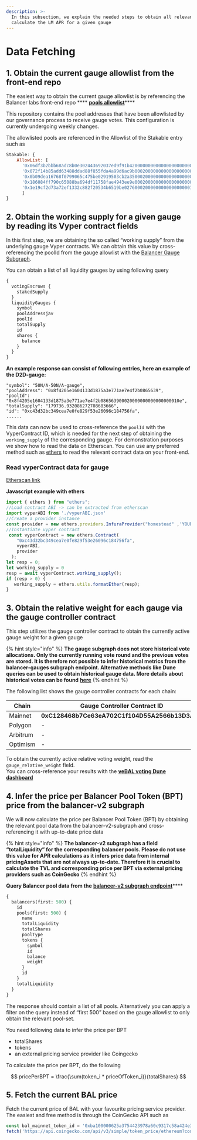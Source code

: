 ```yaml
---
description: >-
  In this subsection, we explain the needed steps to obtain all relevant data to
  calculate the LM APR for a given gauge
---
```


# Data Fetching

## 1. **Obtain the current gauge allowlist from the front-end repo**

The easiest way to obtain the current gauge allowlist is by referencing the Balancer labs front-end repo **** [**pools allowlist**](https://github.com/balancer-labs/frontend-v2/blob/develop/src/constants/pools.ts)****

This repository contains the pool addresses that have been allowlisted by our governance process to receive gauge votes. This configuration is currently undergoing weekly changes.

The allowlisted pools are referenced in the Allowlist of the Stakable entry such as

```javascript
Stakable: {
    AllowList: [
      '0x06df3b2bbb68adc8b0e302443692037ed9f91b42000000000000000000000063',
      '0x072f14b85add63488ddad88f855fda4a99d6ac9b000200000000000000000027',
      '0x0b09dea16768f0799065c475be02919503cb2a3500020000000000000000001a',
      '0x186084ff790c65088ba694df11758fae4943ee9e000200000000000000000013',
      '0x1e19cf2d73a72ef1332c882f20534b6519be0276000200000000000000000112',
      ]
}
```

## **2. Obtain the working supply for a given gauge by reading its Vyper contract fields**

In this first step, we are obtaining the so called “working supply” from the underlying gauge Vyper contracts. We can obtain this value by cross-referencing the poolId from the gauge allowlist with the [Balancer Gauge Subgraph](https://thegraph.com/hosted-service/subgraph/balancer-labs/balancer-gauges).

You can obtain a list of all liquidity gauges by using following query

```graphql
{
  votingEscrows {
    stakedSupply
  }
  liquidityGauges {
    symbol
    poolAddressjav
    poolId
    totalSupply
    id
    shares {
      balance
    }
  }
}
```

**An example response can consist of following entries, here an example of the D2D-gauge:**

```
"symbol": "50N/A-50N/A-gauge",
"poolAddress": "0x8f4205e1604133d1875a3e771ae7e4f2b0865639",
"poolId": "0x8f4205e1604133d1875a3e771ae7e4f2b086563900020000000000000000010e",
"totalSupply": "179736.932086272708683666",
"id": "0xc43d32bc349cea7e0fe829f53e26096c184756fa",
......
```

This data can now be used to cross-reference the `poolId` with the VyperContract ID, which is needed for the next step of obtaining the `working_supply` of the corresponding gauge. For demonstration purposes we show how to read the data on Etherscan. You can use any preferred method such as [ethers](https://docs.ethers.io/v5/) to read the relevant contract data on your front-end.

### Read vyperContract data for gauge

[Etherscan link](https://etherscan.io/address/0xc43d32bc349cea7e0fe829f53e26096c184756fa)

**Javascript example with ethers**

```javascript
import { ethers } from "ethers";
//Load contract ABI -> can be extracted from etherscan
import vyperABI from './vyperABI.json'
//Create a provider instance
const provider = new ethers.providers.InfuraProvider("homestead" ,'YOUR_API_KEY');
//Instantiate vyper contract
 const vyperContract = new ethers.Contract(
    "0xc43d32bc349cea7e0fe829f53e26096c184756fa",
    vyperABI,
    provider
  );
let resp = 0;
let working_supply = 0
resp = await vyperContract.working_supply();
if (resp > 0) {
   working_supply = ethers.utils.formatEther(resp);
}
```

## **3. Obtain the relative weight for each gauge via the gauge controller contract**

This step utilizes the gauge controller contract to obtain the currently active gauge weight for a given gauge

{% hint style="info" %}
**The gauge subgraph does not store historical vote allocations. Only the currently running vote round and the previous votes are stored. It is therefore not possible to infer historical metrics from the balancer-gauges subgraph endpoint. Alternative methods like Dune queries can be used to obtain historical gauge data. More details about historical votes can be found** [**here**](https://dune.com/balancerlabs/veBAL-Analysis)
{% endhint %}

The following list shows the gauge controller contracts for each chain:

| Chain    | Gauge Controller Contract ID                   |
| -------- | ---------------------------------------------- |
| Mainnet  | **0xC128468b7Ce63eA702C1f104D55A2566b13D3ABD** |
| Polygon  | -                                              |
| Arbitrum | -                                              |
| Optimism | -                                              |

To obtain the currently active relative voting weight, read the `gauge_relative_weight` field. \
You can cross-reference your results with the [**veBAL voting Dune dashboard**](https://app.balancer.fi/#/vebal)

## **4. Infer the price per Balancer Pool Token (BPT) price from the balancer-v2 subgraph**

We will now calculate the price per Balancer Pool Token (BPT) by obtaining the relevant pool data from the balancer-v2-subgraph and cross-referencing it with up-to-date price data

{% hint style="info" %}
**The balancer-v2 subgraph has a field “totalLiquidity” for the corresponding balancer pools. Please do not use this value for APR calculations as it infers price data from internal pricingAssets that are not always up-to-date. Therefore it is crucial to calculate the TVL and corresponding price per BPT via external pricing providers such as CoinGecko**
{% endhint %}

**Query Balancer pool data from the** [**balancer-v2 subgraph endpoint**](https://api.thegraph.com/subgraphs/name/balancer-labs/balancer-v2/graphql)****

```graphql
{
  balancers(first: 500) {
    id
    pools(first: 500) {
      name
      totalLiquidity
      totalShares
      poolType
      tokens {
        symbol
        id
        balance
        weight
      }
      id
    }
    totalLiquidity
  }
}
```

The response should contain a list of all pools. Alternatively you can apply a filter on the query instead of “first 500” based on the gauge allowlist to only obtain the relevant pool-set.

You need following data to infer the price per BPT

* totalShares
* tokens
* an external pricing service provider like Coingecko

To calculate the price per BPT, do the following

$$
pricePerBPT = \frac{\sum(token_i * priceOfToken_i)}{totalShares}
$$

## 5. Fetch the current BAL price

Fetch the current price of BAL with your favourite pricing service provider. The easiest and free method is through the CoinGecko API such as

```javascript
const bal_mainnet_token_id = '0xba100000625a3754423978a60c9317c58a424e3d' 
fetch('https://api.coingecko.com/api/v3/simple/token_price/ethereum?contract_addresses=' + bal_mainnet_token_id + '%2C&vs_currencies=usd');
```

